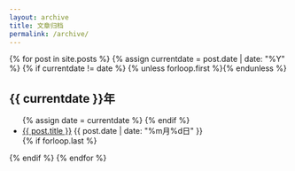 ```yaml
---
layout: archive
title: 文章归档
permalink: /archive/
---
```


{% for post in site.posts %} {% assign currentdate = post.date | date: "%Y" %}
{% if currentdate != date %} {% unless forloop.first %}</ul></div>{% endunless
%}

<div class="archive-year">
<h2>{{ currentdate }}年</h2>
<ul class="archive-list"> {% assign date = currentdate %} {% endif %}
<li>
<a href="{{ post.url | relative_url }}">{{ post.title }}</a>
<span class="post-date">{{ post.date | date: "%m月%d日" }}</span>
</li> {% if forloop.last %}</ul></div>{% endif %} {% endfor %}
